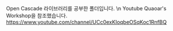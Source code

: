 Open Cascade 라이브러리를 공부한 폴더입니다. \n
Youtube Quaoar's Workshop을 참조했습니다. https://www.youtube.com/channel/UCc0exKIoqbeOSqKoc1RnfBQ
